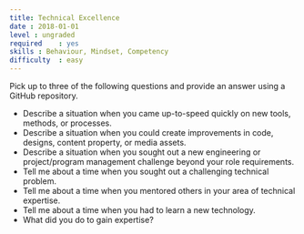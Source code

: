 ```yaml
---
title: Technical Excellence
date : 2018-01-01
level : ungraded
required    : yes
skills : Behaviour, Mindset, Competency
difficulty  : easy
---
```


Pick up to three of the following questions and provide an answer using a GitHub repository.

- Describe a situation when you came up-to-speed quickly on new tools, methods, or processes.
- Describe a situation when you could create improvements in code, designs, content property, or media assets.
- Describe a situation when you sought out a new engineering or project/program management challenge beyond your role requirements.
- Tell me about a time when you sought out a challenging technical problem.
- Tell me about a time when you mentored others in your area of technical expertise.
- Tell me about a time when you had to learn a new technology.
 - What did you do to gain expertise?

